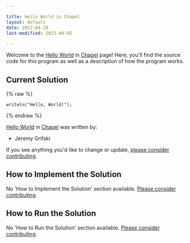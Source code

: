 ```yaml
---

title: Hello World in Chapel
layout: default
date: 2022-04-28
last-modified: 2023-04-05

---
```


Welcome to the [Hello World](https://sampleprograms.io/projects/hello-world) in [Chapel](https://sampleprograms.io/languages/chapel) page! Here, you'll find the source code for this program as well as a description of how the program works.

## Current Solution

{% raw %}

```chapel
writeln("Hello, World!");
```

{% endraw %}

[Hello World](https://sampleprograms.io/projects/hello-world) in [Chapel](https://sampleprograms.io/languages/chapel) was written by:

- Jeremy Grifski

If you see anything you'd like to change or update, [please consider contributing](https://github.com/TheRenegadeCoder/sample-programs).

## How to Implement the Solution

No 'How to Implement the Solution' section available. [Please consider contributing](https://github.com/TheRenegadeCoder/sample-programs-website).

## How to Run the Solution

No 'How to Run the Solution' section available. [Please consider contributing](https://github.com/TheRenegadeCoder/sample-programs-website).